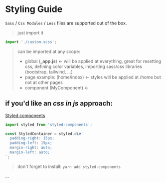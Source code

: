 # Styling Guide

`Sass` / `Css Modules` / `Less` files are supported out of the box.

> just import it

```js
import './custom.scss';
```

> can be imported at any scope:
>
> - global (**\_app.js**) <- will be applied at everything, great for resetting css, defining color variables, importing sass/css libraries (bootstrap, tailwind, ...)
> - page example: (home/index) <- styles will be applied at /home but not at other pages
> - component (MyComponent) <-

## if you'd like an _css in js_ approach:

[Styled components](https://github.com/styled-components/styled-components)

```jsx
import styled from 'styled-components';

const StyledContainer = styled.div`
  padding-right: 15px;
  padding-left: 15px;
  margin-right: auto;
  margin-left: auto;
`;
```

> don't forget to install: `yarn add styled-components`

...

<!-- @todo add more jsx-css libs -->

<!-- @todo add ui libraries guide -->
